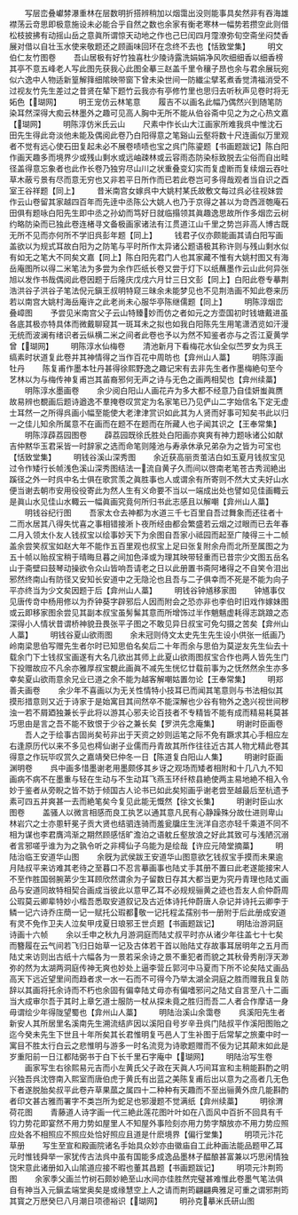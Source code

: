 <!-- { "loadSidebar": true } -->
　　写层峦叠巘棼瀑重林在层数明折搭辨稍加以烟霭出没则能事具矣然非有吞海雄襟荡云竒思即极意施设未必能合乎自然之数也余家有衡老寒林一幅势若攒空此则借松枝披拂有动摇山岳之意眞所谓惊天动地之作也己巳闰四月霪潦弥旬空斋坐闷焚香展对借以自壮玉水使来敬题还之顾画味回环在念终不去也【恬致堂集】
　　明文伯仁友竹图卷
　　吾山居极有好竹独喜杜少陵诗露洗娟娟净风吹细细香以细香榜其亭不意五峰老人写此图先获我心此图全摹三赵盖千里令穰子昂也余与君余展玩宛似六逸中人物适新篁解箨细隂映带窗下曾未染世间一防纎尘擘茗煮香觉清福消受不过视友竹先生差过之昔贤在辇下题竹云我亦有亭修竹里也思归去听秋声见卷时将无妬色【瑚网】
　　明王宠仿云林笔意
　　履吉不以画名此幅乃偶然兴到随笔防染耳然深得大痴云林墨外之趣可见高人胸中无所不能从伯谷斋中见之为之心热文嘉【瑚网】
　　明陈淳仿米氏云山
　　尺素中作长山大江画家所难我呉中惟沈石田先生得此竒淡他未能及偶阅此卷乃白阳得意之笔谿山云壑将数十尺连画似万里观者不觉有远心使石田复起未必不展卷啧啧也宝之呉门陈鎏题【书画题跋记】陈白阳作画天趣多而境界少或残山剩水或远岫疎林或云容雨态防染标致脱去尘俗而自出畦径盖得意忘象者也此作长卷乃独穷尽山川之状重叠变幻实而复虚断而复续烟云吞吐草木蔽亏景有尽而意无穷也又非若平日所作而已若此卷岂可多得哉观者当自识之酉室王谷祥题【同上】
　　昔米南宫女嫁呉中大姚村某氏故敷文每过呉必往视妹尝作云山卷留其家越四百年而先逹中丞陈公大姚人也乃于京得之甚以为竒西涯匏庵石田俱有题咏白阳先生即中丞之孙幼而笃好日就临搨领其眞趣逸思故所作多烟峦云树约略防染而已独此卷连楮寻文备极画家诸法有江贯道江山千里之势岂非高人博古既无所不见而亦何所不学旧呉彭年题【同上】
　　钱君子仪亦颇能画其请白阳写画盖欲以为规式耳故白阳为之防笔与平时所作太异诸公题语极其称许则与残山剩水似有如无之笔大不同矣文嘉【同上】陈白阳先君门人也其家藏不惟有大姚村图又有海岳庵图所以得二米笔法为多尝为余作匹纸长卷又尝于灯下以纸蘸墨作云山此何异张旭以发作书哉偶阅此卷因题于后隆庆戊戌六月廿三日文彭【同上】白阳此卷专摹荆浩洪谷子洪谷子笔法倪元鎭王叔明特窥三昧余未能梦见也不见荆浩画不知此卷来历若以南宫大姚村海岳庵许之此老尚未心服华亭陈继儒题【同上】
　　明陈淳烟峦叠嶂图
　　予尝见米南宫父子云山特臻妙而仿之者如元之方壶国初时钱塘戴进虽各底其极亦特具体而微戴聊窥其一斑耳未之拟也如我白阳陈先生用笔潇洒览如汗漫无统而波澜有绪识者云纵横二米之间者此卷也予以为然不知鉴者亦与之否江夏黄学曾【瑚网】
　　明陈淳水仙梅卷
　　清池新月下看梅花水仙全似苎罗女为呉王缟素时状道复此卷并其神情得之当作百花中周昉也【弇州山人藁】
　　明陈淳画牡丹
　　陈复甫作墨本牡丹甚得徐熙野逸之趣记宋有去非先生者作墨梅絶句至今艺林以为与梅传神复甫岂其苖裔邪何无声之诗与无色之画两相契也【弇州续藁】
　　明陈淳水墨画卷
　　余少阅白阳山人画花卉为多大都不经意乃自佳妍蚩眞赝故易辨也覩画后题诗遒逸不羣掩卷叹赏定为名家笔已乃见俨山二字始信名下定无虚士耳然一之所得呉画小幅至能使大老津津赏识如此其为人贤而好事可知矣书此以归一之佳儿知余所属意不在画而在题不在题而在所藏人也子闻其识之【王奉常集】
　　明陈淳薜荔园图卷
　　薜荔园既徐氏胜处白阳画亦爽爽有神力题咏诸公如献吉仲黙华玉君采皆一时辞家之选而命笔则隆池与寿承休承兄弟杂为之皆为可宝也【恬致堂集】
　　明钱谷溪山深秀图
　　余近获高丽贡茧洁白如玉夏月钱叔宝见过令作矮行长帧浅色溪山深秀图结法一流自黄子久而间以啓南老笔苍古秀润絶出蹊径之外一时呉中名士俱在歌赏羡之眞胜事也人或谓余有所寄则不然大丈夫好山水便当谢去朝市安用役役寄此为然人生有义命要不当以一端成出处也譬如见佳画輙云是眞山水见佳山水輙云一幅眞画究竟何所归书此志感且以解嘲【弇州山人藁】
　　明钱谷纪行图
　　吾家太仓去神都为水道三千七百里自吾过舞象而还往者十二而水居其八得失忧喜之事相错接淅卜夜所经由都会繁盛若云烟之过眼而已去年春二月入领太仆友人钱叔宝以绘事妙天下为余图自吾家小祗园而起至广陵得三十二帧盖余尝笑叔宝如赵大年不能作五百里观也叔宝上足曰张复附余舟而北所至属图之为五十帧以贻叔宝稍于晴晦旦暮之间加色泽或为理其映带轻重而已昔宗少文图五岳名山于斋壁曰鼓琴动操欲令众山皆响吾请老之日以此册置书斋阿堵得之不自笑令泪出邪然终南山有防径又安知长安道中之无隐沦也且吾与二子俱幸而不死是不能为向子平亦终当为少文矣因题于后【弇州山人藁】
　　明钱谷钟馗移家图
　　钟馗事仅见唐传竒中杨用修以为乔钟葵字辟邪后人因而附会之恐亦非也李伯时旧戏作嫁妹图或云即移家图余尝见其副本叔宝虽髣髴其意而所增饰过半作魈魑虚耗得志跳踉之态深得小人情状昔谓桥神貌丑畏张平子图之不敢见异日叔宝可免勾摄之苦矣【弇州山人藁】
　　明钱谷夏山欲雨图
　　余未冠则侍文太史先生先生设小供张一纸画乃岭南梁思伯写赠先生者尔时已知思伯名矣后二十年而余与思伯为莫逆友先生仙去十载余门下士钱叔宝画遂有大名几欲出其师上此夏山欲雨图叔宝合作也两人皆先生门下投赠故应不凡余亦雅厚叔宝覩此画眞不减先生恍忆廿载前事为之怃然然余生亦多幸矣夏山欲雨意余兄业已道之余不能为越客解嘲姑置勿论【王奉常集】
　　明郑善夫画卷
　　余少年不喜画以为无关性情特小技耳已而闻其笔意则与书法相似其摸形措意则又近于诗家于是始寓目其间然卒不能深解也少谷有物外之逸兴视世间秽浊一若不屑廼独兼长乎此将以游其心邪夫论百技者不专精皆不能有成而精易耗莫甚巧思由是言之吾不能不致恨于少谷之兼长矣【罗洪先念庵集】
　　明谢时臣画卷
　　吾人之于绘事古固尚矣茍非出于天资之妙则运笔之际不免有蹶求其心手相应左右逢原历代以来不多见也樗仙谢子业儒而丹青故其所作往往近古其人物尤精此卷其得意之作玩毕叹赏久之嘉靖癸巳仲冬一日【陈道复白阳山人集】
　　明谢时臣画渊明卷
　　呉中画多惜墨谢老用墨颇侈其乡讶之观场而矮者相附和十几八九不知画病不病不在墨重与轻在生动与不生动耳飞燕玉环纤秾县絶使两主易地絶不相入令妙于鉴者从旁睨之皆不妨于倾国古人论书已如此矣矧画乎谢老尝至越最后至杭遗予素可四五并爽甚一去而絶笔矣今复见此能无慨然【徐文长集】
　　明谢时臣山水图卷
　　盖骚人以微言相感而良工执艺以通其意凡民有心静躁殊分故仕进则卑山林岩穴之士亦慁轩冕子贡大贤也结驷连骑而羞瓮牖庄生洸洋自恣亦轻千乘道不同不相为谋也李君膺鸿渐之期然顾感恬旷澹泊之语躭丘壑放浪之好此其致可与浅陋沉溺者言邪嗟乎谁为为之孰令听之非樗仙子乌能为是绘哉【许应元陭堂摘藁】
　　明陆治临王安道华山图
　　余旣为武侯跋王安道华山图意欲乞钱叔宝手摸而未果逾月陆叔平来访难其老待之至暮口不忍言摹画事也陆丈手其册不置曰此老遂能接宋人不至作胜国弱腕苐少生耳顾欣然谓余为子留数日存其大都当更为究丹青理也陆丈画品与安道同故特相契合画成当彼此以意甲乙耳不必规规骊黄之迹也吾友人俞仲蔚周公瑕莫云卿辈特妙小楷吾悉取安道叙记及古近体诗托仲蔚唐人杂记并诗托云卿李于鳞一记六诗乔庄蕳一记一赋托公瑕都敬一记托程孟孺别书一册附于后此册成安道有灵不免作卫夫人泣矣甲戌夏日琅邪王世贞题【书画题跋记】
　　明陆治游洞庭诗画十六帧
　　余以壬申之秋九月游洞庭而陆丈叔平时亦从诸少年往盖七十七矣而簪履在云气间若飞归日始草一记及古体若干首以贻陆丈存故事耳居明年之五月而陆丈来访则出古纸十六幅各为一景若采余诗之景不重犯者而貌之其秋骨秀削浮天渺弥的然为太湖两洞庭传神无爽也妙处上逼李营丘郭河中马夏而下所不论矣陆丈画品高天下远近望里间而趋者求一水一石而不可得今乃举太湖全洞庭之胜而赠我且复防辞以其画将托余诗而不朽也余固有偏幸陆丈毋亦有偏嗜邪问之陆丈自言至八十二画当大成审尔吾于其时上章乞道士服防一杖从探未竟之胜归而吾二人者合作摩诘一身毋谓绘少年得陇望蜀也【弇州山人藁】
　　明陆治溪山余霭卷
　　呉溪阳先生者新安人其所居里名溪南先生溯流结庐因以溪阳自号岁辛丑呉门陆叔平作溪阳图贻之迄今癸未先生下世且十年所矣其长君惟明复丐邑人丁生补图于后常挈之旅橐中时一寓目不胜太行白云之悲惟明与游多一时名流竞为诗歌题赠而不佞为记其颠末如此是岁重阳前一日江都陆弼书于白下长千里石字庵中【瑚网】
　　明陆治写生卷
　　画家写生右徐熙易元吉而小左黄氏父子政在天眞人巧间耳宣和主稍能斟酌之明兴独吾呉沈啓南入熙室而唐伯虎于黄氏有出蓝之美陈复甫后出以意为之高者几无色下者遂脱胎矣叔平此卷卉草果蓏之属四十二种种有天趣而不至出骊黄外庶几能斟酌者印文甚古雅而署字不类岂所为蛇足也邪漫题不觉满纸【弇州续藁】
　　明徐渭荷花图
　　青藤道人诗字画一代三絶此莲花图叶叶如在八靣风中百折不回具有千钧力势花即宴然不用力势如屋里人不知屋外事险刻亦用力势字頽放亦不用力势应照应处各不相照应不照应处恰好照应且道是什麽境界【偏行堂集】
　　明项元汴花草册
　　写生至宣和殿画院诸名手始具众妙亦由徽庙自工此种画法能品题甲乙耳元时惟钱舜举一家犹传古法呉中虽有国能多成逸品墨林子醖酿甚富兼以巧思闲情独饶宋意此诸册如入山隂道应接不暇也董其昌题【书画题跋记】
　　明项元汴荆筠图
　　余家季父画兰竹树石颇妙絶至山水间亦佳胜然完璧甚难惟此卷墨气笔法俱自有神当入元鎭孟端堂奥矣是或缘慧空上人之请而荆筠翩翩典雅足可重之谓邪荆筠其寳之万厯癸巳八月潮日项德裕识【瑚网】
　　明孙克摹米氏研山图
